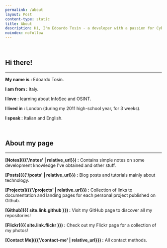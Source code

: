 ```yaml
---
permalink: /about
layout: Post
content-type: static
title: About
description: Hi, I'm Edoardo Tosin - a developer with a passion for Cybersecurity and OSINT. On my page, you'll find posts and insights into my work. Connect with me to learn more!
noindex: nofollow
---
```


<br>

## Hi there!
---
**My name is :** Edoardo Tosin.

**I am from :** Italy.

**I love :** learning about InfoSec and OSINT.

**I lived in :** London (during my 2011 high-school year, for 3 weeks).

**I speak :** Italian and English.

<br>

## About my page
---
**[Notes]({{'/notes' | relative_url}}) :** Contains simple notes on some development knowledge I've obtained and other stuff.

**[Posts]({{'/posts' | relative_url}}) :** Blog posts and tutorials mainly about technology.

**[Projects]({{'/projects' | relative_url}}) :** Collection of links to documentation and landing pages for each personal project published on Github.

**[Github]({{ site.link.github }}) :**
Visit my GitHub page to discover all my repositories!

**[Flickr]({{ site.link.flickr }}) :**
Check out my Flickr page for a collection of my photos!

**[Contact Me]({{'/contact-me' | relative_url}}) :** All contact methods.

<br>